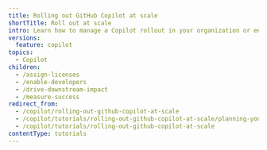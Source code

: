 ```yaml
---
title: Rolling out GitHub Copilot at scale
shortTitle: Roll out at scale
intro: Learn how to manage a Copilot rollout in your organization or enterprise.
versions:
  feature: copilot
topics:
  - Copilot
children:
  - /assign-licenses
  - /enable-developers
  - /drive-downstream-impact
  - /measure-success
redirect_from:
  - /copilot/rolling-out-github-copilot-at-scale
  - /copilot/tutorials/rolling-out-github-copilot-at-scale/planning-your-rollout
  - /copilot/tutorials/rolling-out-github-copilot-at-scale
contentType: tutorials
---
```

